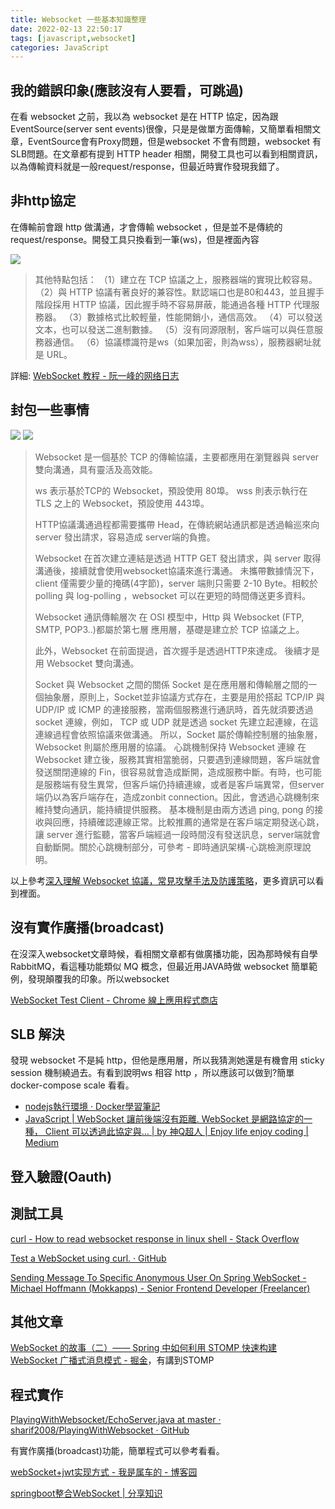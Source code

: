 ```yaml
---
title: Websocket 一些基本知識整理
date: 2022-02-13 22:50:17
tags: [javascript,websocket]
categories: JavaScript
---
```


## 我的錯誤印象(應該沒有人要看，可跳過)

在看 websocket 之前，我以為 websocket 是在 HTTP 協定，因為跟 EventSource(server sent events)很像，只是是做單方面傳輸，又簡單看相關文章，EventSource會有Proxy問題，但是websocket 不會有問題，websocket 有 SLB問題。在文章都有提到 HTTP header 相關，開發工具也可以看到相關資訊，以為傳輸資料就是一般request/response，但最近時實作發現我錯了。

<!--more-->

## 非http協定

在傳輸前會跟 http 做溝通，才會傳輸 websocket ，但是並不是傳統的request/response。開發工具只換看到一筆(ws)，但是裡面內容

![](https://www.ruanyifeng.com/blogimg/asset/2017/bg2017051503.jpg)

> 其他特點包括：
> （1）建立在 TCP 協議之上，服務器端的實現比較容易。
> （2）與 HTTP 協議有著良好的兼容性。默認端口也是80和443，並且握手階段採用 HTTP 協議，因此握手時不容易屏蔽，能通過各種 HTTP 代理服務器。
> （3）數據格式比較輕量，性能開銷小，通信高效。
> （4）可以發送文本，也可以發送二進制數據。
> （5）沒有同源限制，客戶端可以與任意服務器通信。
> （6）協議標識符是ws（如果加密，則為wss），服務器網址就是 URL。

詳細: [WebSocket 教程 - 阮一峰的网络日志](https://www.ruanyifeng.com/blog/2017/05/websocket.html)

## 封包一些事情

![](https://i.imgur.com/2qJxY4X.png)
![](https://i.imgur.com/IoL3MTC.png)



> Websocket 是一個基於 TCP 的傳輸協議，主要都應用在瀏覽器與 server 雙向溝通，具有靈活及高效能。
> 
> ws 表示基於TCP的 Websocket，預設使用 80埠。 wss 則表示執行在 TLS 之上的 Websocket，預設使用 443埠。
> 
> HTTP協議溝通過程都需要攜帶 Head，在傳統網站通訊都是透過輪巡來向 server 發出請求，容易造成 server端的負擔。
> 
> Websocket 在首次建立連結是透過 HTTP GET 發出請求，與 server 取得溝通後，接續就會使用websocket協議來進行溝通。 未攜帶數據情況下，client 僅需要少量的掩碼(4字節)，server 端則只需要 2-10 Byte。相較於 polling 與 log-polling ，websocket 可以在更短的時間傳送更多資料。
> 
> Websocket 通訊傳輸層次
> 在 OSI 模型中，Http 與 Websocket (FTP, SMTP, POP3..)都屬於第七層 應用層，基礎是建立於 TCP 協議之上。
> 
> 此外，Websocket 在前面提過，首次握手是透過HTTP來達成。 後續才是用 Websocket 雙向溝通。
> 
> Socket 與 Websocket 之間的關係
> Socket 是在應用層和傳輸層之間的一個抽象層，原則上，Socket並非協議方式存在，主要是用於搭起 TCP/IP 與UDP/IP 或 ICMP 的連接服務，當兩個服務進行通訊時，首先就須要透過 socket 連線，例如， TCP 或 UDP 就是透過 socket 先建立起連線，在這連線過程會依照協議來做溝通。 所以，Socket 屬於傳輸控制層的抽象層，Websocket 則屬於應用層的協議。
> 心跳機制保持 Websocket 連線
> 在 Websocket 建立後，服務其實相當脆弱，只要遇到連線問題，客戶端就會發送關閉連線的 Fin，很容易就會造成斷開，造成服務中斷。有時，也可能是服務端有發生異常，但客戶端仍持續連線，或者是客戶端異常，但server端仍以為客戶端存在，造成zonbit connection。因此，會透過心跳機制來維持雙向通訊，能持續提供服務。 基本機制是由兩方透過 ping, pong 的接收與回應，持續確認連線正常。比較推薦的通常是在客戶端定期發送心跳，讓 server 進行監聽，當客戶端經過一段時間沒有發送訊息，server端就會自動斷開。關於心跳機制部分，可參考 - 即時通訊架構-心跳檢測原理說明。


以上參考[深入理解 Websocket 協議，常見攻擊手法及防護策略](https://hoohoo.top/blog/gain-an-in-depth-understanding-of-websocket-protocols-common-attack-techniques-and-protection-strategies/)，更多資訊可以看到裡面。


## 沒有實作廣播(broadcast)

在沒深入websocket文章時候，看相關文章都有做廣播功能，因為那時候有自學 RabbitMQ，看這種功能類似 MQ 概念，但最近用JAVA時做 websocket 簡單範例，發現顛覆我的印象。所以websocket

[WebSocket Test Client - Chrome 線上應用程式商店](https://chrome.google.com/webstore/detail/websocket-test-client/fgponpodhbmadfljofbimhhlengambbn)

## SLB 解決

發現 websocket 不是純 http，但他是應用層，所以我猜測她還是有機會用 sticky session 機制繞過去。有看到說明ws 相容 http ，所以應該可以做到?簡單docker-compose scale 看看。

- [nodejs執行環境 · Docker學習筆記](https://peihsinsu.gitbooks.io/docker-note-book/content/nodejs-runtime.html)
- [JavaScript | WebSocket 讓前後端沒有距離. WebSocket 是網路協定的一種， Client 可以透過此協定與… | by 神Q超人 | Enjoy life enjoy coding | Medium](https://medium.com/enjoy-life-enjoy-coding/javascript-websocket-%E8%AE%93%E5%89%8D%E5%BE%8C%E7%AB%AF%E6%B2%92%E6%9C%89%E8%B7%9D%E9%9B%A2-34536c333e1b)



## 登入驗證(Oauth)

## 測試工具

[curl - How to read websocket response in linux shell - Stack Overflow](https://stackoverflow.com/questions/47860689/how-to-read-websocket-response-in-linux-shell)

[Test a WebSocket using curl. · GitHub](https://gist.github.com/htp/fbce19069187ec1cc486b594104f01d0)

[Sending Message To Specific Anonymous User On Spring WebSocket - Michael Hoffmann (Mokkapps) - Senior Frontend Developer (Freelancer)](https://mokkapps.de/blog/sending-message-to-specific-anonymous-user-on-spring-websocket/)

## 其他文章


[WebSocket 的故事（二）—— Spring 中如何利用 STOMP 快速构建 WebSocket 广播式消息模式 - 掘金](https://juejin.cn/post/6844903655477346317)，有講到STOMP

## 程式實作

[PlayingWithWebsocket/EchoServer.java at master · sharif2008/PlayingWithWebsocket · GitHub](https://github.com/sharif2008/PlayingWithWebsocket/blob/master/src/java/com/websocket/test/EchoServer.java)

有實作廣播(broadcast)功能，簡單程式可以參考看看。


[webSocket+jwt实现方式 - 我是属车的 - 博客园](https://www.cnblogs.com/asker009/p/13507877.html) 

[springboot整合WebSocket | 分享知识](https://www.tapme.top/blog/detail/2018-08-25-10-38/)


